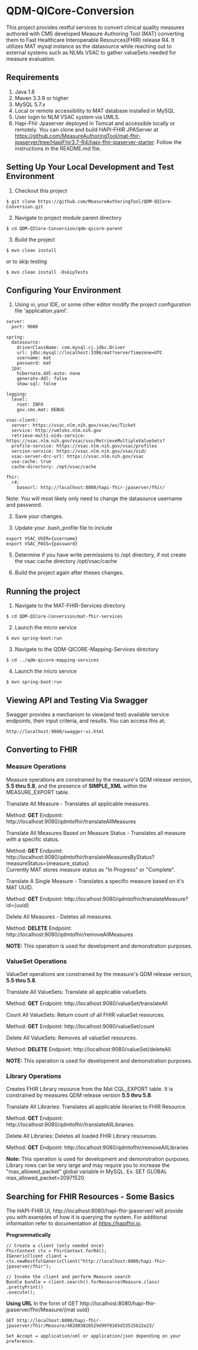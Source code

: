 # QDM-QICore-Conversion
This project provides restful services to convert clinical quality measures authored with CMS developed Measure Authoring Tool (MAT) converting them
to Fast Healthcare Interoperable Resources(FHIR) release R4.  It utilizes MAT mysql instance as the datasource while reaching out to external systems 
such as NLMs VSAC to gather valueSets needed for measure evaluation.

## Requirements
1.  Java 1.8
2.  Maven 3.3.9 or higher
2.  MySQL 5.7.x
3.  Local or remote accessibility to MAT database installed in MySQL
4.  User login to NLM VSAC system via UMLS.
5.  Hapi-Fhir Jpaserver deployed in Tomcat and accessible locally or remotely.  You can clone and build HAPI-FHIR JPAServer at
https://github.com/MeasureAuthoringTool/mat-fhir-jpaserver/tree/HapiFhir3.7-R4/hapi-fhir-jpaserver-starter.  Follow the instructions 
in the README.md file.

## Setting Up Your Local Development and Test Environment
1.  Checkout this project

```
$ git clone https://github.com/MeasureAuthoringTool/QDM-QICore-Conversion.git
```

2.  Navigate to project module parent directory

```
$ cd QDM-QICore-Conversion/qdm-qicore-parent
```

3.  Build the project
```
$ mvn clean install
```
or to skip testing
```
$ mvn clean install -DskipTests
```

## Configuring Your Environment
1. Using vi, your IDE, or some other editor modify the project configuration file 'application.yaml'.

```
server:
  port: 9080

spring:
  datasource:
    driverClassName: com.mysql.cj.jdbc.Driver
    url: jdbc:mysql://localhost:3306/mat?serverTimezone=UTC
    username: mat
    password: mat
  jpa:
    hibernate.ddl-auto: none
    generate-ddl: false
    show-sql: false

logging:
  level:
    root: INFO
    gov.cms.mat: DEBUG

vsac-client:
  server: https://vsac.nlm.nih.gov/vsac/ws/Ticket
  service: http://umlsks.nlm.nih.gov
  retrieve-multi-oids-service: https://vsac.nlm.nih.gov/vsac/svs/RetrieveMultipleValueSets?
  profile-service: https://vsac.nlm.nih.gov/vsac/profiles
  version-service: https://vsac.nlm.nih.gov/vsac/oid/
  vsac-server-drc-url: https://vsac.nlm.nih.gov/vsac
  use-cache: true
  cache-directory: /opt/vsac/cache

fhir:
  r4:
    baseurl: http://localhost:8080/hapi-fhir-jpaserver/fhir/
```

Note:  You will most likely only need to change the datasource username and password.

2. Save your changes.

3. Update your .bash_profile file to include

```
export VSAC_USER={username}
export VSAC_PASS={password}
```

5. Determine if you have write permissions to /opt directory, if not create the vsac cache directory /opt/vsac/cache

6. Build the project again after theses changes.


## Running the project
1.  Navigate to the MAT-FHIR-Services directory

```
$ cd QDM-QICore-Conversion/mat-fhir-services
```

2. Launch the micro service

```
$ mvn spring-boot:run
```

3. Navigate to the QDM-QICORE-Mapping-Services directory

```
$ cd ../qdm-qicore-mapping-services
```

4. Launch the micro service

```
$ mvn spring-boot:run
```

## Viewing API and Testing Via Swagger
Swagger provides a mechanism to view(and test) available service endpoints, their input criteria, and results.  You can
access this at;

```
http://localhost:9080/swagger-ui.html
```

## Converting to FHIR

### Measure Operations
Measure operations are constrained by the measure's QDM release version, **5.5 thru 5.8**, and the presence of **SIMPLE_XML** within the MEASURE_EXPORT table.

Translate All Measure - Translates all applicable measures.

Method: **GET** Endpoint: http://localhost:9080/qdmtofhir/translateAllMeasures

Translate All Measures Based on Measure Status - Translates all measure with a specific status.

Method: **GET** Endpoint: http://localhost:9080/qdmtofhir/translateMeasuresByStatus?measureStatus={measure_status}  
Currently MAT stores measure status as "In Progress" or "Complete".

Translate A Single Measure - Translates a specific measure based on it's MAT UUID.

Method: **GET** Endpoint: http://localhost:9080/qdmtofhir/translateMeasure?id={uuid}

Delete All Measures - Deletes all measures.

Method: **DELETE** Endpoint: http://localhost:9080/qdmtofhir/removeAllMeasures

**NOTE:** This operation is used for development and demonstration purposes.

### ValueSet Operations
ValueSet operations are constrained by the measure's QDM release version, **5.5 thru 5.8**.

Translate All ValueSets:  Translate all applicable valueSets.

Method: **GET** Endpoint: http://localhost:9080/valueSet/translateAll

Count All ValueSets:  Return count of all FHIR valueSet resources.

Method: **GET** Endpoint: http://localhost:9080/valueSet/count

Delete All ValueSets: Removes all valueSet resources.

Method: **DELETE** Endpoint: http://localhost:9080/valueSet/deleteAll.

**NOTE:** This operation is used for development and demonstration purposes.

### Library Operations
Creates FHIR Library resource from the Mat CQL_EXPORT table.  It is constrained by measures QDM release version **5.5 thru 5.8**.

Translate All Libraries:  Translates all applicable libraries to FHIR Resource.

Method: **GET** Endpoint: http://localhost:9080/qdmtofhir/translateAllLibraries.

Delete All Libraries:  Deletes all loaded FHIR Library resources.

Method: **GET** Endpoint: http://localhost:9080/qdmtofhir/removeAllLibraries

**Note:** This operation is used for development and demonstration purposes.  Library rows can be very large and may require you to increase the "max_allowed_packet" global variable in MySQL.  Ex.  SET GLOBAL max_allowed_packet=20971520.

## Searching for FHIR Resources - Some Basics
The HAPI-FHIR UI, http://localhost:8080/hapi-fhir-jpaserver/ will provide you with examples of how it is querying the system.  For additional information refer to documentation at https://hapifhir.io.

**Programmatically**
```
// Create a client (only needed once)
FhirContext ctx = FhirContext.forR4();
IGenericClient client = ctx.newRestfulGenericClient("http://localhost:8080/hapi-fhir-jpaserver/fhir");
```

```
// Invoke the client and perform Measure search
Bundle bundle = client.search().forResource(Measure.class)
.prettyPrint()
.execute();
```

**Using URL**
In the form of GET http://localhost:8080/hapi-fhir-jpaserver/fhir/Measure/{mat uuid}

```
GET http://localhost:8080/hapi-fhir-jpaserver/fhir/Measure/402803826529d99f0165d33515622e23/

Set Accept = application/xml or application/json depending on your preference.
```
